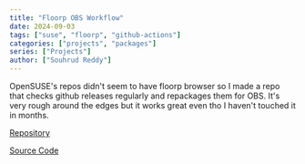 ```yaml
---
title: "Floorp OBS Workflow"
date: 2024-09-03
tags: ["suse", "floorp", "github-actions"]
categories: ["projects", "packages"]
series: ["Projects"]
author: ["Souhrud Reddy"]
---
```


OpenSUSE's repos didn't seem to have floorp browser so I made a repo that checks github releases regularly and repackages them for OBS. It's very rough around the edges but it works great even tho I haven't touched it in months.

[Repository](https://software.opensuse.org//download.html?project=home%3Asounddrill&package=floorp-browser)

[Source Code](https://github.com/sounddrill31/floorp-browser-obs)
